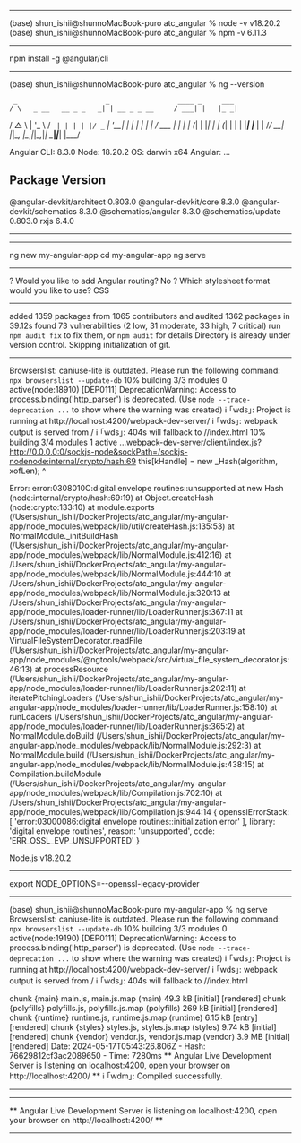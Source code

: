 --------------------------------

(base) shun_ishii@shunnoMacBook-puro atc_angular % node -v
v18.20.2
(base) shun_ishii@shunnoMacBook-puro atc_angular % npm -v
6.11.3

--------------------------------

npm install -g @angular/cli

--------------------------------

(base) shun_ishii@shunnoMacBook-puro atc_angular % ng --version

     _                      _                 ____ _     ___
    / \   _ __   __ _ _   _| | __ _ _ __     / ___| |   |_ _|
   / △ \ | '_ \ / _` | | | | |/ _` | '__|   | |   | |    | |
  / ___ \| | | | (_| | |_| | | (_| | |      | |___| |___ | |
 /_/   \_\_| |_|\__, |\__,_|_|\__,_|_|       \____|_____|___|
                |___/
    

Angular CLI: 8.3.0
Node: 18.20.2
OS: darwin x64
Angular: 
... 

Package                      Version
------------------------------------------------------
@angular-devkit/architect    0.803.0
@angular-devkit/core         8.3.0
@angular-devkit/schematics   8.3.0
@schematics/angular          8.3.0
@schematics/update           0.803.0
rxjs                         6.4.0
    
--------------------------------
--------------------------------

ng new my-angular-app
cd my-angular-app
ng serve

--------------------------------

? Would you like to add Angular routing? No
? Which stylesheet format would you like to use? CSS

--------------------------------

added 1359 packages from 1065 contributors and audited 1362 packages in 39.12s
found 73 vulnerabilities (2 low, 31 moderate, 33 high, 7 critical)
  run `npm audit fix` to fix them, or `npm audit` for details
    Directory is already under version control. Skipping initialization of git.

--------------------------------

Browserslist: caniuse-lite is outdated. Please run the following command: `npx browserslist --update-db`
10% building 3/3 modules 0 active(node:18910) [DEP0111] DeprecationWarning: Access to process.binding('http_parser') is deprecated.
(Use `node --trace-deprecation ...` to show where the warning was created)
ℹ ｢wds｣: Project is running at http://localhost:4200/webpack-dev-server/
ℹ ｢wds｣: webpack output is served from /
ℹ ｢wds｣: 404s will fallback to //index.html
10% building 3/4 modules 1 active ...webpack-dev-server/client/index.js?http://0.0.0.0:0/sockjs-node&sockPath=/sockjs-nodenode:internal/crypto/hash:69
  this[kHandle] = new _Hash(algorithm, xofLen);
                  ^

Error: error:0308010C:digital envelope routines::unsupported
    at new Hash (node:internal/crypto/hash:69:19)
    at Object.createHash (node:crypto:133:10)
    at module.exports (/Users/shun_ishii/DockerProjects/atc_angular/my-angular-app/node_modules/webpack/lib/util/createHash.js:135:53)
    at NormalModule._initBuildHash (/Users/shun_ishii/DockerProjects/atc_angular/my-angular-app/node_modules/webpack/lib/NormalModule.js:412:16)
    at /Users/shun_ishii/DockerProjects/atc_angular/my-angular-app/node_modules/webpack/lib/NormalModule.js:444:10
    at /Users/shun_ishii/DockerProjects/atc_angular/my-angular-app/node_modules/webpack/lib/NormalModule.js:320:13
    at /Users/shun_ishii/DockerProjects/atc_angular/my-angular-app/node_modules/loader-runner/lib/LoaderRunner.js:367:11
    at /Users/shun_ishii/DockerProjects/atc_angular/my-angular-app/node_modules/loader-runner/lib/LoaderRunner.js:203:19
    at VirtualFileSystemDecorator.readFile (/Users/shun_ishii/DockerProjects/atc_angular/my-angular-app/node_modules/@ngtools/webpack/src/virtual_file_system_decorator.js:46:13)
    at processResource (/Users/shun_ishii/DockerProjects/atc_angular/my-angular-app/node_modules/loader-runner/lib/LoaderRunner.js:202:11)
    at iteratePitchingLoaders (/Users/shun_ishii/DockerProjects/atc_angular/my-angular-app/node_modules/loader-runner/lib/LoaderRunner.js:158:10)
    at runLoaders (/Users/shun_ishii/DockerProjects/atc_angular/my-angular-app/node_modules/loader-runner/lib/LoaderRunner.js:365:2)
    at NormalModule.doBuild (/Users/shun_ishii/DockerProjects/atc_angular/my-angular-app/node_modules/webpack/lib/NormalModule.js:292:3)
    at NormalModule.build (/Users/shun_ishii/DockerProjects/atc_angular/my-angular-app/node_modules/webpack/lib/NormalModule.js:438:15)
    at Compilation.buildModule (/Users/shun_ishii/DockerProjects/atc_angular/my-angular-app/node_modules/webpack/lib/Compilation.js:702:10)
    at /Users/shun_ishii/DockerProjects/atc_angular/my-angular-app/node_modules/webpack/lib/Compilation.js:944:14 {
  opensslErrorStack: [ 'error:03000086:digital envelope routines::initialization error' ],
  library: 'digital envelope routines',
  reason: 'unsupported',
  code: 'ERR_OSSL_EVP_UNSUPPORTED'
}

Node.js v18.20.2

--------------------------------

export NODE_OPTIONS=--openssl-legacy-provider

--------------------------------

(base) shun_ishii@shunnoMacBook-puro my-angular-app % ng serve
Browserslist: caniuse-lite is outdated. Please run the following command: `npx browserslist --update-db`
10% building 3/3 modules 0 active(node:19190) [DEP0111] DeprecationWarning: Access to process.binding('http_parser') is deprecated.
(Use `node --trace-deprecation ...` to show where the warning was created)
ℹ ｢wds｣: Project is running at http://localhost:4200/webpack-dev-server/
ℹ ｢wds｣: webpack output is served from /
ℹ ｢wds｣: 404s will fallback to //index.html

chunk {main} main.js, main.js.map (main) 49.3 kB [initial] [rendered]
chunk {polyfills} polyfills.js, polyfills.js.map (polyfills) 269 kB [initial] [rendered]
chunk {runtime} runtime.js, runtime.js.map (runtime) 6.15 kB [entry] [rendered]
chunk {styles} styles.js, styles.js.map (styles) 9.74 kB [initial] [rendered]
chunk {vendor} vendor.js, vendor.js.map (vendor) 3.9 MB [initial] [rendered]
Date: 2024-05-17T05:43:26.806Z - Hash: 76629812cf3ac2089650 - Time: 7280ms
** Angular Live Development Server is listening on localhost:4200, open your browser on http://localhost:4200/ **
ℹ ｢wdm｣: Compiled successfully.

--------------------------------
--------------------------------

** Angular Live Development Server is listening on localhost:4200, 
open your browser on http://localhost:4200/ **

--------------------------------
